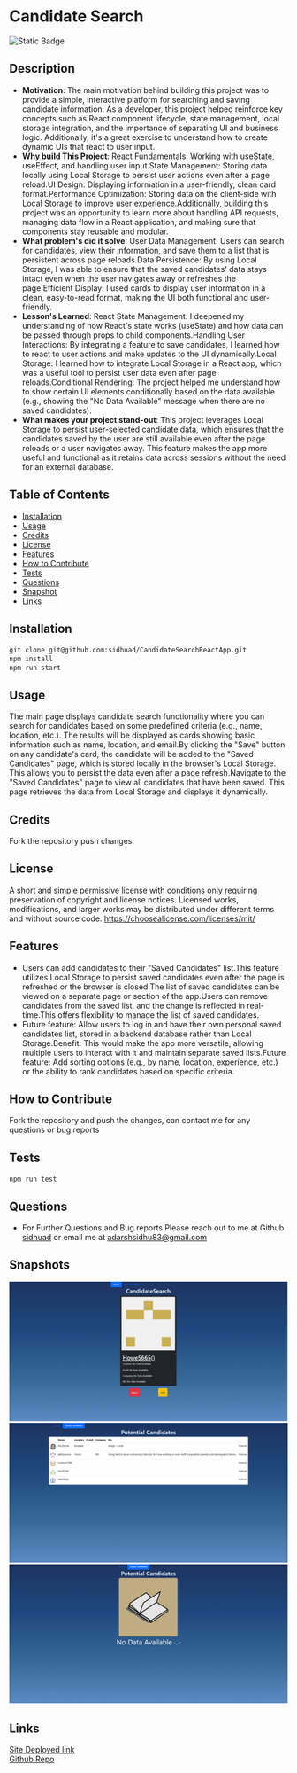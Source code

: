 
# Candidate Search

![Static Badge](https://img.shields.io/badge/License-MIT-green)

## Description

- **Motivation**: The main motivation behind building this project was to provide a simple, interactive platform for searching and saving candidate information. As a developer, this project helped reinforce key concepts such as React component lifecycle, state management, local storage integration, and the importance of separating UI and business logic. Additionally, it's a great exercise to understand how to create dynamic UIs that react to user input.
- **Why build This Project**: React Fundamentals: Working with useState, useEffect, and handling user input.State Management: Storing data locally using Local Storage to persist user actions even after a page reload.UI Design: Displaying information in a user-friendly, clean card format.Performance Optimization: Storing data on the client-side with Local Storage to improve user experience.Additionally, building this project was an opportunity to learn more about handling API requests, managing data flow in a React application, and making sure that components stay reusable and modular.
- **What problem's did it solve**: User Data Management: Users can search for candidates, view their information, and save them to a list that is persistent across page reloads.Data Persistence: By using Local Storage, I was able to ensure that the saved candidates' data stays intact even when the user navigates away or refreshes the page.Efficient Display: I used cards to display user information in a clean, easy-to-read format, making the UI both functional and user-friendly.
- **Lesson's Learned**: React State Management: I deepened my understanding of how React's state works (useState) and how data can be passed through props to child components.Handling User Interactions: By integrating a feature to save candidates, I learned how to react to user actions and make updates to the UI dynamically.Local Storage: I learned how to integrate Local Storage in a React app, which was a useful tool to persist user data even after page reloads.Conditional Rendering: The project helped me understand how to show certain UI elements conditionally based on the data available (e.g., showing the "No Data Available" message when there are no saved candidates).
- **What makes your project stand-out**: This project leverages Local Storage to persist user-selected candidate data, which ensures that the candidates saved by the user are still available even after the page reloads or a user navigates away. This feature makes the app more useful and functional as it retains data across sessions without the need for an external database.

## Table of Contents

- [Installation](#installation)
- [Usage](#usage)
- [Credits](#credits)
- [License](#license)
- [Features](#features)
- [How to Contribute](#how-to-contribute)
- [Tests](#tests)
- [Questions](#questions)
- [Snapshot](#snapshot)
- [Links](#links)

## Installation
```
git clone git@github.com:sidhuad/CandidateSearchReactApp.git 
npm install
npm run start
```

## Usage
The main page displays candidate search functionality where you can search for candidates based on some predefined criteria (e.g., name, location, etc.). The results will be displayed as cards showing basic information such as name, location, and email.By clicking the "Save" button on any candidate's card, the candidate will be added to the "Saved Candidates" page, which is stored locally in the browser's Local Storage. This allows you to persist the data even after a page refresh.Navigate to the "Saved Candidates" page to view all candidates that have been saved. This page retrieves the data from Local Storage and displays it dynamically.

## Credits
Fork the repository push changes.

## License
A short and simple permissive license with conditions only requiring preservation of copyright and license notices. Licensed works, modifications, and larger works may be distributed under different terms and without source code. https://choosealicense.com/licenses/mit/

## Features
- Users can add candidates to their "Saved Candidates" list.This feature utilizes Local Storage to persist saved candidates even after the page is refreshed or the browser is closed.The list of saved candidates can be viewed on a separate page or section of the app.Users can remove candidates from the saved list, and the change is reflected in real-time.This offers flexibility to manage the list of saved candidates.
- Future feature: Allow users to log in and have their own personal saved candidates list, stored in a backend database rather than Local Storage.Benefit: This would make the app more versatile, allowing multiple users to interact with it and maintain separate saved lists.Future feature: Add sorting options (e.g., by name, location, experience, etc.) or the ability to rank candidates based on specific criteria.

## How to Contribute
Fork the repository and push the changes, can contact me for any questions or bug reports

## Tests
```
npm run test
```

## Questions
- For Further Questions and Bug reports Please reach out to me at Github [sidhuad](https://github.com/sidhuad) or email me at adarshsidhu83@gmail.com

## Snapshots
![snap1](./images/snap1.png)
![snap2](./images/snap2.png)
![snap3](./images/snap3.png)

## Links
[Site Deployed link](https://github-candidate-search-p20n.onrender.com/)<br>
[Github Repo](https://github.com/sidhuad/CandidateSearchReactApp)